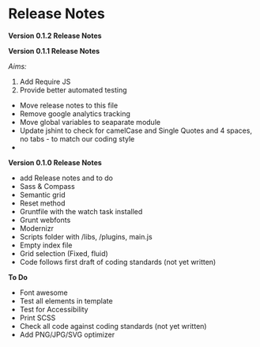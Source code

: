 # Release Notes


**Version 0.1.2 Release Notes**


**Version 0.1.1 Release Notes**

*Aims:*
1. Add Require JS
2. Provide better automated testing 

* Move release notes to this file
* Remove google analytics tracking
* Move global variables to seaparate module
* Update jshint to check for camelCase and Single Quotes and 4 spaces, no tabs - to match our coding style
* 

**Version 0.1.0 Release Notes**
* add Release notes and to do
* Sass & Compass
* Semantic grid
* Reset method 
* Gruntfile with the watch task installed
* Grunt webfonts
* Modernizr
* Scripts folder with /libs, /plugins, main.js
* Empty index file
* Grid selection (Fixed, fluid)
* Code follows first draft of coding standards (not yet written)

**To Do**
* Font awesome
* Test all elements in template
* Test for Accessibility
* Print SCSS
* Check all code against coding standards (not yet written)
* Add PNG/JPG/SVG optimizer



